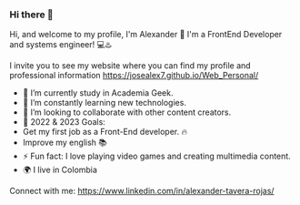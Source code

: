 ### Hi there 👋

Hi, and welcome to my profile, I'm Alexander 👋
I'm a FrontEnd Developer and systems engineer! 💻♨️

I invite you to see my website where you can find my profile and professional information
https://josealex7.github.io/Web_Personal/


* 🔭 I’m currently study in Academia Geek.
* 🌱 I’m constantly learning new technologies.
* 👯 I’m looking to collaborate with other content creators.
* 🥅 2022 & 2023 Goals:
* Get my first job as a Front-End developer. 🔥
* Improve my english 📚
* ⚡ Fun fact: I love playing video games and creating multimedia content.
* 🌍 I live in Colombia

Connect with me:
https://www.linkedin.com/in/alexander-tavera-rojas/




